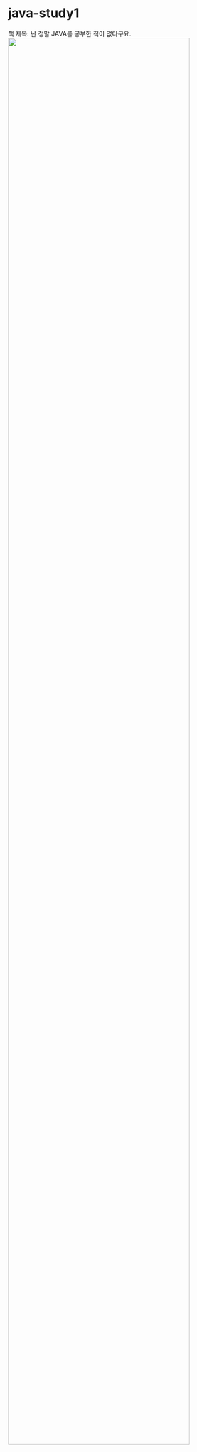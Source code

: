 # java-study1

책 제목: 난 정말 JAVA를 공부한 적이 없다구요.
<img src="https://user-images.githubusercontent.com/40678414/76303336-e9197480-6304-11ea-89e7-e96835a2f92d.JPG" width="90%"></img>
